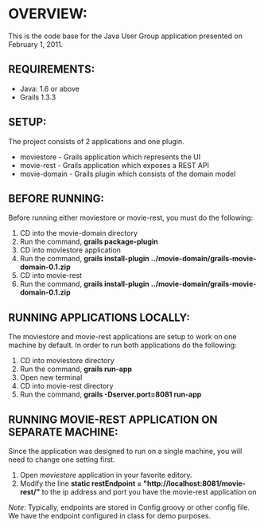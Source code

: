 OVERVIEW:
=========
This is the code base for the Java User Group application presented on February 1, 2011. 

REQUIREMENTS:
-------------

* Java: 1.6 or above
* Grails 1.3.3

SETUP:
------
The project consists of 2 applications and one plugin.

* moviestore - Grails application which represents the UI
* movie-rest - Grails application which exposes a REST API
* movie-domain - Grails plugin which consists of the domain model

BEFORE RUNNING:
---------------
Before running either moviestore or movie-rest, you must do the following:

1. CD into the movie-domain directory
2. Run the command, **grails package-plugin**
3. CD into moviestore application
4. Run the command, **grails install-plugin ../movie-domain/grails-movie-domain-0.1.zip**
5. CD into movie-rest
6. Run the command, **grails install-plugin ../movie-domain/grails-movie-domain-0.1.zip**

RUNNING APPLICATIONS LOCALLY:
-----------------------------
The moviestore and movie-rest applications are setup to work on one machine by default.  In order to run both applications do the following:

1. CD into moviestore directory
2. Run the command, **grails run-app**
3. Open new terminal
4. CD into movie-rest directory
5. Run the command, **grails -Dserver.port=8081 run-app**

RUNNING MOVIE-REST APPLICATION ON SEPARATE MACHINE:
---------------------------------------------------
Since the application was designed to run on a single machine, you will need to change one setting first. 

1. Open *moviestore* application in your favorite editory.
2. Modify the line **static restEndpoint = "http://localhost:8081/movie-rest/"** to the ip address and port you have the movie-rest application on

*Note:* Typically, endpoints are stored in Config.groovy or other config file.  We have the endpoint configured in class for demo purposes.